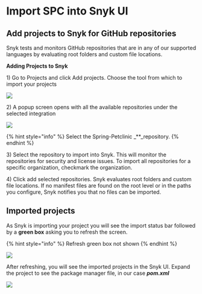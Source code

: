 # Import SPC into Snyk UI

## **Add projects to Snyk for GitHub repositories**

Snyk tests and monitors GitHub repositories that are in any of our supported languages by evaluating root folders and custom file locations.

**Adding Projects to Snyk**

1\) Go to Projects and click Add projects. Choose the tool from which to import your projects

![](https://github.com/snyk/user-docs/tree/0874305e3aea1ea3c57b0398879776ac062b3479/.gitbook/assets/project_import.png)

2\) A popup screen opens with all the available repositories under the selected integration

![](https://github.com/snyk/user-docs/tree/0874305e3aea1ea3c57b0398879776ac062b3479/.gitbook/assets/select_repo.png)

{% hint style="info" %}
Select the Spring-Petclinic \_\*\*\_repository.
{% endhint %}

3\) Select the repository to import into Snyk. This will monitor the repositories for security and license issues. To import all repositories for a specific organization, checkmark the organization.

4\) Click add selected repositories. Snyk evaluates root folders and custom file locations. If no manifest files are found on the root level or in the paths you configure, Snyk notifies you that no files can be imported.

## Imported projects

As Snyk is importing your project you will see the import status bar followed by a **green box** asking you to refresh the screen.

{% hint style="info" %}
Refresh green box not shown
{% endhint %}

![](https://github.com/snyk/user-docs/tree/0874305e3aea1ea3c57b0398879776ac062b3479/.gitbook/assets/import_bar.png)

After refreshing, you will see the imported projects in the Snyk UI. Expand the project to see the package manager file, in our case _**pom.xml**_

![](https://github.com/snyk/user-docs/tree/0874305e3aea1ea3c57b0398879776ac062b3479/.gitbook/assets/screen-shot-2020-08-21-at-4.43.05-pm%20%281%29.png)

